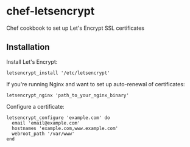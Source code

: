 # chef-letsencrypt
Chef cookbook to set up Let's Encrypt SSL certificates

## Installation

Install Let's Encrypt:

```
letsencrypt_install '/etc/letsencrypt'
```

If you're running Nginx and want to set up auto-renewal of certificates:

```
letsencrypt_nginx 'path_to_your_nginx_binary'
```

Configure a certificate:

```
letsencrypt_configure 'example.com' do
  email 'email@example.com'
  hostnames 'example.com,www.example.com'
  webroot_path '/var/www'
end
```
